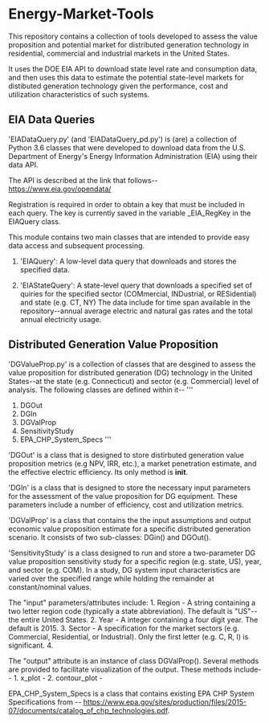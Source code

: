 # Energy-Market-Tools

This repository contains a collection of tools developed to assess the value proposition and potential market for distributed generation technology in residential, commercial and industrial markets in the United States.

It uses the DOE EIA API to download state level rate and consumption data, and then uses this data to estimate the potential state-level markets for distibuted generation technology given the performance, cost and utilization characteristics of such systems.

## EIA Data Queries

'EIADataQuery.py' (and 'EIADataQuery_pd.py') is (are) a collection of Python 3.6 classes that were developed 
to download data from the U.S. Department of Energy's Energy Information Administration (EIA) using their data API.  

The API is described at the link that follows--
https://www.eia.gov/opendata/

Registration is required in order to obtain a key that must be 
included in each query. The key is currently saved in the variable
_EIA_RegKey in the EIAQuery class.

This module contains two main classes that are intended to provide easy data 
access and subsequent processing.

  1) 'EIAQuery':      A low-level data query that downloads and 
                      stores the specified data.

  2) 'EIAStateQuery': A state-level query that downloads a specified 
                      set of quiries for the specified sector (COMmercial,
                      INDustrial, or RESidential) and state (e.g. CT, NY)
                      The data include for time span available in the
                      repository--annual average electric and natural gas 
                      rates and the total annual electricity usage.

## Distributed Generation Value Proposition

'DGValueProp.py' is a collection of classes that are desgined to assess the value proposition for distributed generation (DG) technology in the United States--at the state (e.g. Connecticut) and sector (e.g. Commercial) level of analysis.
The following classes are defined within it--
'''
1.  DGOut
2.  DGIn
3.  DGValProp
4.  SensitivityStudy
5.  EPA_CHP_System_Specs
'''

'DGOut' is a class that is designed to store distirbuted generation value proposition metrics (e.g NPV, IRR, etc.), a market
penetration estimate, and the effective electric efficiency.  Its only method is __init__.

'DGIn' is a class that is designed to store the necessary input parameters for the assessment of the value proposition for DG equipment.  These parameters include a number of efficiency, cost and utilization metrics.

'DGValProp' is a class that contains the the input assumptions and output economic value proposition estimate for a 
specific distributed generation scenario.  It consists of two sub-classes:  DGin() and DGOut().

'SensitivityStudy' is a class designed to run and store a two-parameter DG value proposition sensitivity study for a specific region (e.g. state, US), year, and sector (e.g. COM).  In a study, DG system input characteristics are varied over the specified range while holding the remainder at constant/nominal values.

The "input" parameters/attributes include:
    1. Region - A string containing a two letter region code 
        (typically a state abbreviation).  The default is "US"--the entire
        United States.
    2. Year - A integer containing a four digit year.  The default is 
        2015.
    3. Sector - A specification for the market sectors (e.g. Commercial,
        Residential, or Industrial).  Only the first letter (e.g. C, R, I)
        is significant.
    4.  

The "output" attribute is an instance of class DGValProp().
Several methods are provided to facilitate visualization of the output. These
methods include--
    1. x_plot - 
    2. contour_plot - 
    
EPA_CHP_System_Specs is a class that contains existing EPA CHP System Specifications from -- 
https://www.epa.gov/sites/production/files/2015-07/documents/catalog_of_chp_technologies.pdf.
